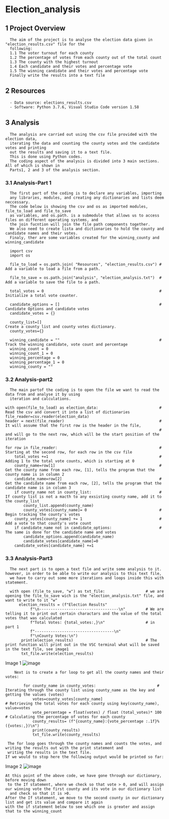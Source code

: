 # Election_analysis

## 1 Project Overview

      The aim of the project is to analyse the election data given in "election_results.csv" file for the
      following:
      1.1 The voter turnout for each county
      1.2 The percentage of votes from each county out of the total count
      1.3 The county with the highest turnout
      1.4 Each candidate and their votes and percentage vote
      1.5 The winning candidate and their votes and percentage vote
      Finally write the results into a text file 
## 2 Resources
      - Data source: elections_results.csv
      - Software: Python 3.7.6, Visual Studio Code version 1.58
## 3 Analysis
      
      The analysis are carried out using the csv file provided with the election data,
      iterating the data and counting the county votes and the candidate votes and printing
      out the results and saving it to a text file.
      This is done using Python codes.
      The coding aspect of the analysis is divided into 3 main sections. All of which is shown in 
      Parts1, 2 and 3 of the analysis section.
      
### 3.1 Analysis-Part 1
      
      The first part of the coding is to declare any variables, importing
      any libraries, modules, and creating any dictionaries and lists deem neccessary.
      The code below is showing the csv and os as imported modules, file_to_load and file_to_save
      as variables, and os.path. is a submodule that allows us to access files on different operating systems, and 
      the join fucntion will join the file path components together.
      We also need to create lista and dictionaries to hold the county and candidate names and their votes.
      Finaly, ther are some variables created for the winning_county and winning_candidate
      
      import csv
      import os
            
      file_to_load = os.path.join( "Resources", "election_results.csv") # Add a variable to load a file from a path.
           
      file_to_save = os.path.join("analysis", "election_analysis.txt")  # Add a variable to save the file to a path.
           
      total_votes = 0                                                   # Initialize a total vote counter.
           
      candidate_options = []                                            # Candidate Options and candidate votes
      candidate_votes = {}
            
      county_list=[]                                                    Create a county list and county votes dictionary.
      county_votes={}
  
      winning_candidate = ""                                            # Track the winning candidate, vote count and percentage
      winning_count = 0
      winning_count_1 = 0
      winning_percentage = 0
      winning_percentage_1 = 0
      winning_county = ""   
      
   
### 3.2 Analysis-part2

      The main partof the coding is to open the file we want to read the data from and analyse it by using
      iteration and calculations.
      
    with open(file_to_load) as election_data:                           # Read the csv and convert it into a list of dictionaries
    file_reader=csv.reader(election_data)
    header = next(file_reader)                                          # It will assume that the first row is the header in the file,
                                                                        # and will go to the next row, which will be the start position of the iteration
      
    for row in file_reader:                                             # Starting at the second row, for each row in the csv file 
        total_votes +=1                                                 # Adding 1 to the total vote counts, which is starting at 0
        county_name=row[1]                                              # Get the county name from each row, [1], tells the program that the county name is in column 2
        candidate_name=row[2]                                           # Get the candidate name from each row, [2], tells the program that the candidate name is in column 3
        if county_name not in county_list:                              # If county list is not a macth to any exsisting county name, add it to the county_list
            county_list.append(county_name)
            county_votes[county_name]= 0                                # Begin tracking the county's votes
        county_votes[county_name] += 1                                  # Add a vote to that county's vote count
        if candidate_name not in candidate_options:                     # The same is done for the candidate name and votes
            candidate_options.append(candidate_name)
            candidate_votes[candidate_name]=0
        candidate_votes[candidate_name] +=1  
        
### 3.3 Analysis-Part3

      The next part is to open a text file and write some analysis to it. however, in order to be able to write our analysis to this text file,
      we have to carry out some more iterations and loops inside this with statement.
      
      with open (file_to_save, "w") as txt_file:                  # we are opening the file_to_save wich is the "election_analysis.txt" file, and want to write to it "w"
          election_results = (f"Election Results"
               f"\n-----------------------------------\n"         # We are telling it to print out certain charactars and the value of the total votes that was calculated
               f"Total Votes: {total_votes:,}\n"                  # in part 1
               f"-----------------------------------\n"
               f"\nCounty Votes:\n")
           print(election_results)                                # The print function will print out in the VSC terminal what will be saved in the text file, see image1
           txt_file.write(election_results)    
      
   Image 1
  ![image](https://user-images.githubusercontent.com/85843030/125489238-c5238f24-6f2a-400e-b1ca-bc0a63f61777.png)


        Next is to create a for loop to get all the county names and their votes:
        
            for county_name in county_votes:                           # Iterating through the county list using county_name as the key and getting the values (votes)
                votes=county_votes[county_name]                            # Retrieving the total votes for each county using key(county_name), value=votes
                vote_percentage = float(votes) / float (total_votes)* 100     # Calculating the percentage of votes for each county
                county_results= (f"{county_name}:{vote_percentage :.1f}% ({votes:,})\n")
                print(county_results)
                txt_file.write(county_results)
     
     The for loop goes through the county names and counts the votes, and writing the results out with the print statement and 
     writing the results in the text file.
    If we would to stop here the following output would be printed so far:
    
   Image 2
 ![image](https://user-images.githubusercontent.com/85843030/125515447-b846e2e0-2710-4cd6-8fc5-2ff2abdc57a4.png)
 

    
    At this point of the above code, we have gone through our dictionary, before moving down
     to the If statement, where we check so that vote > 0, and will assign our winning vote the first county and its vote in our dictionary list
      and check so that it is >0. 
    After the If statement, we move to the second county in our dictionary list and get its value and compare it again
    with the if statement below to see which one is greater and assign that to the winning_count
    
